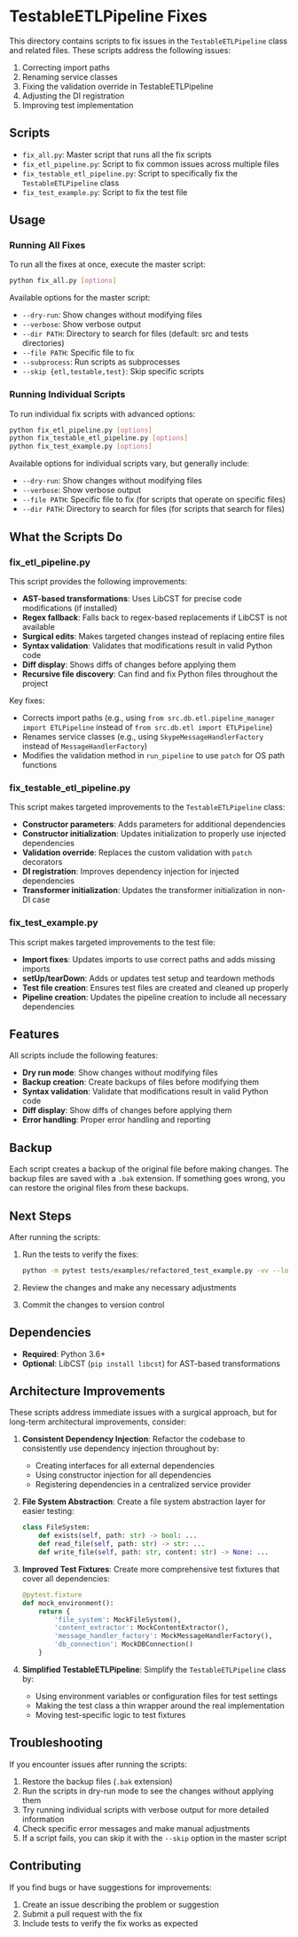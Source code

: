 # TestableETLPipeline Fixes

This directory contains scripts to fix issues in the `TestableETLPipeline` class and related files. These scripts address the following issues:

1. Correcting import paths
2. Renaming service classes
3. Fixing the validation override in TestableETLPipeline
4. Adjusting the DI registration
5. Improving test implementation

## Scripts

- `fix_all.py`: Master script that runs all the fix scripts
- `fix_etl_pipeline.py`: Script to fix common issues across multiple files
- `fix_testable_etl_pipeline.py`: Script to specifically fix the `TestableETLPipeline` class
- `fix_test_example.py`: Script to fix the test file

## Usage

### Running All Fixes

To run all the fixes at once, execute the master script:

```bash
python fix_all.py [options]
```

Available options for the master script:
- `--dry-run`: Show changes without modifying files
- `--verbose`: Show verbose output
- `--dir PATH`: Directory to search for files (default: src and tests directories)
- `--file PATH`: Specific file to fix
- `--subprocess`: Run scripts as subprocesses
- `--skip {etl,testable,test}`: Skip specific scripts

### Running Individual Scripts

To run individual fix scripts with advanced options:

```bash
python fix_etl_pipeline.py [options]
python fix_testable_etl_pipeline.py [options]
python fix_test_example.py [options]
```

Available options for individual scripts vary, but generally include:
- `--dry-run`: Show changes without modifying files
- `--verbose`: Show verbose output
- `--file PATH`: Specific file to fix (for scripts that operate on specific files)
- `--dir PATH`: Directory to search for files (for scripts that search for files)

## What the Scripts Do

### fix_etl_pipeline.py

This script provides the following improvements:

- **AST-based transformations**: Uses LibCST for precise code modifications (if installed)
- **Regex fallback**: Falls back to regex-based replacements if LibCST is not available
- **Surgical edits**: Makes targeted changes instead of replacing entire files
- **Syntax validation**: Validates that modifications result in valid Python code
- **Diff display**: Shows diffs of changes before applying them
- **Recursive file discovery**: Can find and fix Python files throughout the project

Key fixes:
- Corrects import paths (e.g., using `from src.db.etl.pipeline_manager import ETLPipeline` instead of `from src.db.etl import ETLPipeline`)
- Renames service classes (e.g., using `SkypeMessageHandlerFactory` instead of `MessageHandlerFactory`)
- Modifies the validation method in `run_pipeline` to use `patch` for OS path functions

### fix_testable_etl_pipeline.py

This script makes targeted improvements to the `TestableETLPipeline` class:

- **Constructor parameters**: Adds parameters for additional dependencies
- **Constructor initialization**: Updates initialization to properly use injected dependencies
- **Validation override**: Replaces the custom validation with `patch` decorators
- **DI registration**: Improves dependency injection for injected dependencies
- **Transformer initialization**: Updates the transformer initialization in non-DI case

### fix_test_example.py

This script makes targeted improvements to the test file:

- **Import fixes**: Updates imports to use correct paths and adds missing imports
- **setUp/tearDown**: Adds or updates test setup and teardown methods
- **Test file creation**: Ensures test files are created and cleaned up properly
- **Pipeline creation**: Updates the pipeline creation to include all necessary dependencies

## Features

All scripts include the following features:

- **Dry run mode**: Show changes without modifying files
- **Backup creation**: Create backups of files before modifying them
- **Syntax validation**: Validate that modifications result in valid Python code
- **Diff display**: Show diffs of changes before applying them
- **Error handling**: Proper error handling and reporting

## Backup

Each script creates a backup of the original file before making changes. The backup files are saved with a `.bak` extension. If something goes wrong, you can restore the original files from these backups.

## Next Steps

After running the scripts:

1. Run the tests to verify the fixes:
   ```bash
   python -m pytest tests/examples/refactored_test_example.py -vv --log-cli-level=DEBUG
   ```

2. Review the changes and make any necessary adjustments

3. Commit the changes to version control

## Dependencies

- **Required**: Python 3.6+
- **Optional**: LibCST (`pip install libcst`) for AST-based transformations

## Architecture Improvements

These scripts address immediate issues with a surgical approach, but for long-term architectural improvements, consider:

1. **Consistent Dependency Injection**: Refactor the codebase to consistently use dependency injection throughout by:
   - Creating interfaces for all external dependencies
   - Using constructor injection for all dependencies
   - Registering dependencies in a centralized service provider

2. **File System Abstraction**: Create a file system abstraction layer for easier testing:
   ```python
   class FileSystem:
       def exists(self, path: str) -> bool: ...
       def read_file(self, path: str) -> str: ...
       def write_file(self, path: str, content: str) -> None: ...
   ```

3. **Improved Test Fixtures**: Create more comprehensive test fixtures that cover all dependencies:
   ```python
   @pytest.fixture
   def mock_environment():
       return {
           'file_system': MockFileSystem(),
           'content_extractor': MockContentExtractor(),
           'message_handler_factory': MockMessageHandlerFactory(),
           'db_connection': MockDBConnection()
       }
   ```

4. **Simplified TestableETLPipeline**: Simplify the `TestableETLPipeline` class by:
   - Using environment variables or configuration files for test settings
   - Making the test class a thin wrapper around the real implementation
   - Moving test-specific logic to test fixtures

## Troubleshooting

If you encounter issues after running the scripts:

1. Restore the backup files (`.bak` extension)
2. Run the scripts in dry-run mode to see the changes without applying them
3. Try running individual scripts with verbose output for more detailed information
4. Check specific error messages and make manual adjustments
5. If a script fails, you can skip it with the `--skip` option in the master script

## Contributing

If you find bugs or have suggestions for improvements:

1. Create an issue describing the problem or suggestion
2. Submit a pull request with the fix
3. Include tests to verify the fix works as expected